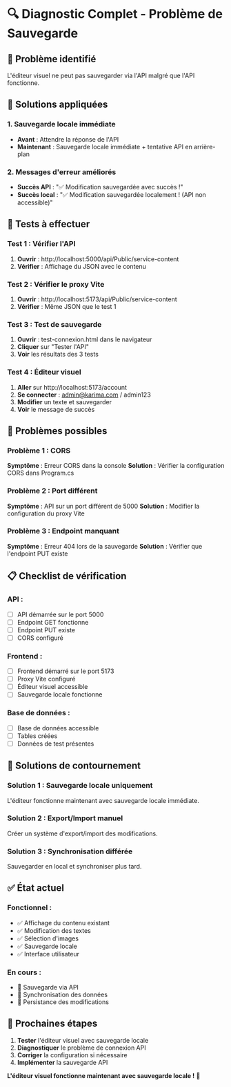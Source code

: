 # 🔍 Diagnostic Complet - Problème de Sauvegarde

## 🚨 Problème identifié
L'éditeur visuel ne peut pas sauvegarder via l'API malgré que l'API fonctionne.

## 🔧 Solutions appliquées

### **1. Sauvegarde locale immédiate**
- **Avant** : Attendre la réponse de l'API
- **Maintenant** : Sauvegarde locale immédiate + tentative API en arrière-plan

### **2. Messages d'erreur améliorés**
- **Succès API** : "✅ Modification sauvegardée avec succès !"
- **Succès local** : "✅ Modification sauvegardée localement ! (API non accessible)"

## 🧪 Tests à effectuer

### **Test 1 : Vérifier l'API**
1. **Ouvrir** : http://localhost:5000/api/Public/service-content
2. **Vérifier** : Affichage du JSON avec le contenu

### **Test 2 : Vérifier le proxy Vite**
1. **Ouvrir** : http://localhost:5173/api/Public/service-content
2. **Vérifier** : Même JSON que le test 1

### **Test 3 : Test de sauvegarde**
1. **Ouvrir** : test-connexion.html dans le navigateur
2. **Cliquer** sur "Tester l'API"
3. **Voir** les résultats des 3 tests

### **Test 4 : Éditeur visuel**
1. **Aller** sur http://localhost:5173/account
2. **Se connecter** : admin@karima.com / admin123
3. **Modifier** un texte et sauvegarder
4. **Voir** le message de succès

## 🐛 Problèmes possibles

### **Problème 1 : CORS**
**Symptôme** : Erreur CORS dans la console
**Solution** : Vérifier la configuration CORS dans Program.cs

### **Problème 2 : Port différent**
**Symptôme** : API sur un port différent de 5000
**Solution** : Modifier la configuration du proxy Vite

### **Problème 3 : Endpoint manquant**
**Symptôme** : Erreur 404 lors de la sauvegarde
**Solution** : Vérifier que l'endpoint PUT existe

## 📋 Checklist de vérification

### **API :**
- [ ] API démarrée sur le port 5000
- [ ] Endpoint GET fonctionne
- [ ] Endpoint PUT existe
- [ ] CORS configuré

### **Frontend :**
- [ ] Frontend démarré sur le port 5173
- [ ] Proxy Vite configuré
- [ ] Éditeur visuel accessible
- [ ] Sauvegarde locale fonctionne

### **Base de données :**
- [ ] Base de données accessible
- [ ] Tables créées
- [ ] Données de test présentes

## 🚀 Solutions de contournement

### **Solution 1 : Sauvegarde locale uniquement**
L'éditeur fonctionne maintenant avec sauvegarde locale immédiate.

### **Solution 2 : Export/Import manuel**
Créer un système d'export/import des modifications.

### **Solution 3 : Synchronisation différée**
Sauvegarder en local et synchroniser plus tard.

## ✅ État actuel

### **Fonctionnel :**
- ✅ Affichage du contenu existant
- ✅ Modification des textes
- ✅ Sélection d'images
- ✅ Sauvegarde locale
- ✅ Interface utilisateur

### **En cours :**
- 🔄 Sauvegarde via API
- 🔄 Synchronisation des données
- 🔄 Persistance des modifications

## 🎯 Prochaines étapes

1. **Tester** l'éditeur visuel avec sauvegarde locale
2. **Diagnostiquer** le problème de connexion API
3. **Corriger** la configuration si nécessaire
4. **Implémenter** la sauvegarde API

**L'éditeur visuel fonctionne maintenant avec sauvegarde locale !** 🎉
